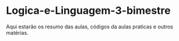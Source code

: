 # Logica-e-Linguagem-3-bimestre
Aqui estarão os resumo das aulas, códigos da aulas praticas e outros matérias. 
